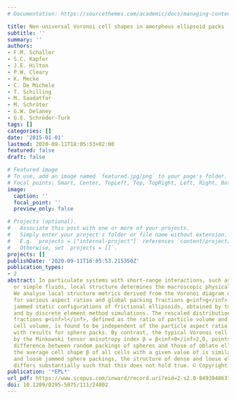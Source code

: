 ```yaml
---
# Documentation: https://sourcethemes.com/academic/docs/managing-content/

title: Non-universal Voronoi cell shapes in amorphous ellipsoid packs
subtitle: ''
summary: ''
authors:
- F.M. Schaller
- S.C. Kapfer
- J.E. Hilton
- P.W. Cleary
- K. Mecke
- C. De Michele
- T. Schilling
- M. Saadatfar
- M. Schröter
- G.W. Delaney
- G.E. Schröder-Turk
tags: []
categories: []
date: '2015-01-01'
lastmod: 2020-09-11T18:05:53+02:00
featured: false
draft: false

# Featured image
# To use, add an image named `featured.jpg/png` to your page's folder.
# Focal points: Smart, Center, TopLeft, Top, TopRight, Left, Right, BottomLeft, Bottom, BottomRight.
image:
  caption: ''
  focal_point: ''
  preview_only: false

# Projects (optional).
#   Associate this post with one or more of your projects.
#   Simply enter your project's folder or file name without extension.
#   E.g. `projects = ["internal-project"]` references `content/project/deep-learning/index.md`.
#   Otherwise, set `projects = []`.
projects: []
publishDate: '2020-09-11T16:05:53.215350Z'
publication_types:
- 2
abstract: In particulate systems with short-range interactions, such as granular matter
  or simple fluids, local structure determines the macroscopic physical properties.
  We analyse local structure metrics derived from the Voronoi diagram of oblate ellipsoids,
  for various aspect ratios and global packing fractions φ<inf>g</inf>. We focus on
  jammed static configurations of frictional ellipsoids, obtained by tomographic imaging
  and by discrete element method simulations. The rescaled distribution of local packing
  fractions φ<inf>l</inf>, defined as the ratio of particle volume and its Voronoi
  cell volume, is found to be independent of the particle aspect ratio, and coincide
  with results for sphere packs. By contrast, the typical Voronoi cell shape, quantified
  by the Minkowski tensor anisotropy index β = β<inf>0</inf>2,0, points towards a
  difference between random packings of spheres and those of oblate ellipsoids. While
  the average cell shape β of all cells with a given value of is similar in dense
  and loose jammed sphere packings, the structure of dense and loose ellipsoid packings
  differs substantially such that this does not hold true. © Copyright EPLA, 2015.
publication: '*EPL*'
url_pdf: https://www.scopus.com/inward/record.uri?eid=2-s2.0-84939486373&doi=10.1209%2f0295-5075%2f111%2f24002&partnerID=40&md5=3089658fb9569220054e417a5955509a
doi: 10.1209/0295-5075/111/24002
---
```

